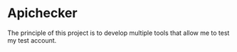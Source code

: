 # Apichecker

The principle of this project is to develop multiple tools that allow me to test my test account.
